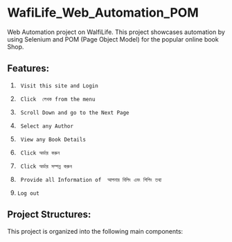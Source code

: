 # WafiLife_Web_Automation_POM
Web Automation project on WalfiLife. This project showcases automation by using Selenium and POM (Page Object Model) for the popular online book Shop.
## Features:
1.      Visit this site and Login 
2.      Click  লেখক from the menu
3.      Scroll Down and go to the Next Page
4.      Select any Author
5.      View any Book Details
6.      Click অর্ডার করুন
7.      Click অর্ডার সম্পন্ন করুন
8.      Provide all Information of  আপনার বিলিং এবং শিপিং তথ্য
9.     Log out

## Project Structures:
This project is organized into the following main components:
